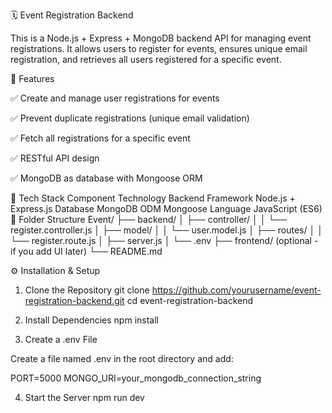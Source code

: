 🗓️ Event Registration Backend

This is a Node.js + Express + MongoDB backend API for managing event registrations.
It allows users to register for events, ensures unique email registration, and retrieves all users registered for a specific event.

🚀 Features

✅ Create and manage user registrations for events

✅ Prevent duplicate registrations (unique email validation)

✅ Fetch all registrations for a specific event

✅ RESTful API design

✅ MongoDB as database with Mongoose ORM

🧩 Tech Stack
Component	Technology
Backend Framework	Node.js + Express.js
Database	MongoDB
ODM	Mongoose
Language	JavaScript (ES6)
📁 Folder Structure
Event/
├── backend/
│   ├── controller/
│   │   └── register.controller.js
│   ├── model/
│   │   └── user.model.js
│   ├── routes/
│   │   └── register.route.js
│   ├── server.js
│   └── .env
├── frontend/   (optional - if you add UI later)
└── README.md

⚙️ Installation & Setup
1. Clone the Repository
git clone https://github.com/yourusername/event-registration-backend.git
cd event-registration-backend

2. Install Dependencies
npm install

3. Create a .env File

Create a file named .env in the root directory and add:

PORT=5000
MONGO_URI=your_mongodb_connection_string

4. Start the Server
npm run dev
